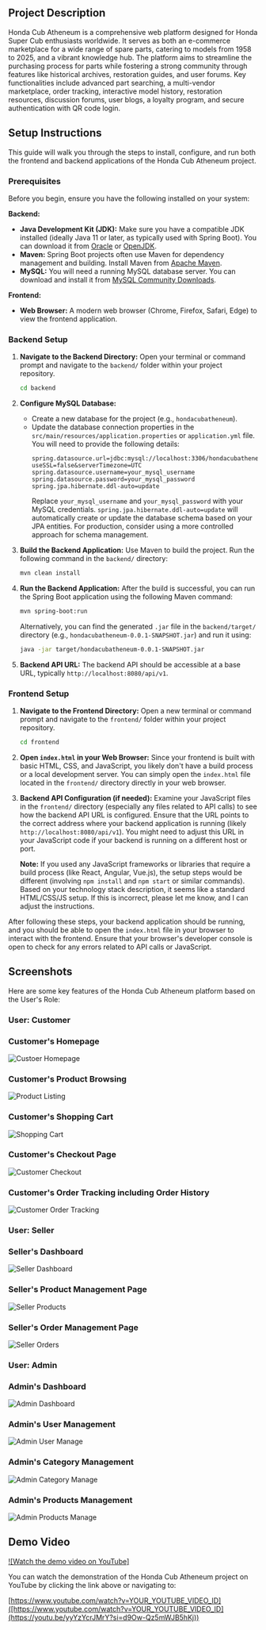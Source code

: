 ## Project Description

Honda Cub Atheneum is a comprehensive web platform designed for Honda Super Cub enthusiasts worldwide. It serves as both an e-commerce marketplace for a wide range of spare parts, catering to models from 1958 to 2025, and a vibrant knowledge hub. The platform aims to streamline the purchasing process for parts while fostering a strong community through features like historical archives, restoration guides, and user forums. Key functionalities include advanced part searching, a multi-vendor marketplace, order tracking, interactive model history, restoration resources, discussion forums, user blogs, a loyalty program, and secure authentication with QR code login.

## Setup Instructions

This guide will walk you through the steps to install, configure, and run both the frontend and backend applications of the Honda Cub Atheneum project.

### Prerequisites

Before you begin, ensure you have the following installed on your system:

**Backend:**

* **Java Development Kit (JDK):** Make sure you have a compatible JDK installed (ideally Java 11 or later, as typically used with Spring Boot). You can download it from [Oracle](https://www.oracle.com/java/technologies/javase-downloads.html) or [OpenJDK](https://openjdk.java.net/).
* **Maven:** Spring Boot projects often use Maven for dependency management and building. Install Maven from [Apache Maven](https://maven.apache.org/download.cgi).
* **MySQL:** You will need a running MySQL database server. You can download and install it from [MySQL Community Downloads](https://dev.mysql.com/downloads/community/).

**Frontend:**

* **Web Browser:** A modern web browser (Chrome, Firefox, Safari, Edge) to view the frontend application.

### Backend Setup

1.  **Navigate to the Backend Directory:**
    Open your terminal or command prompt and navigate to the `backend/` folder within your project repository.

    ```bash
    cd backend
    ```

2.  **Configure MySQL Database:**
    * Create a new database for the project (e.g., `hondacubatheneum`).
    * Update the database connection properties in the `src/main/resources/application.properties` or `application.yml` file. You will need to provide the following details:
        ```properties
        spring.datasource.url=jdbc:mysql://localhost:3306/hondacubatheneum?useSSL=false&serverTimezone=UTC
        spring.datasource.username=your_mysql_username
        spring.datasource.password=your_mysql_password
        spring.jpa.hibernate.ddl-auto=update
        ```
        Replace `your_mysql_username` and `your_mysql_password` with your MySQL credentials. `spring.jpa.hibernate.ddl-auto=update` will automatically create or update the database schema based on your JPA entities. For production, consider using a more controlled approach for schema management.

3.  **Build the Backend Application:**
    Use Maven to build the project. Run the following command in the `backend/` directory:

    ```bash
    mvn clean install
    ```

4.  **Run the Backend Application:**
    After the build is successful, you can run the Spring Boot application using the following Maven command:

    ```bash
    mvn spring-boot:run
    ```
    Alternatively, you can find the generated `.jar` file in the `backend/target/` directory (e.g., `hondacubatheneum-0.0.1-SNAPSHOT.jar`) and run it using:
    ```bash
    java -jar target/hondacubatheneum-0.0.1-SNAPSHOT.jar
    ```

5.  **Backend API URL:**
    The backend API should be accessible at a base URL, typically `http://localhost:8080/api/v1`.

### Frontend Setup

1.  **Navigate to the Frontend Directory:**
    Open a new terminal or command prompt and navigate to the `frontend/` folder within your project repository.

    ```bash
    cd frontend
    ```

2.  **Open `index.html` in your Web Browser:**
    Since your frontend is built with basic HTML, CSS, and JavaScript, you likely don't have a build process or a local development server. You can simply open the `index.html` file located in the `frontend/` directory directly in your web browser.

3.  **Backend API Configuration (if needed):**
    Examine your JavaScript files in the `frontend/` directory (especially any files related to API calls) to see how the backend API URL is configured. Ensure that the URL points to the correct address where your backend application is running (likely `http://localhost:8080/api/v1`). You might need to adjust this URL in your JavaScript code if your backend is running on a different host or port.

    **Note:** If you used any JavaScript frameworks or libraries that require a build process (like React, Angular, Vue.js), the setup steps would be different (involving `npm install` and `npm start` or similar commands). Based on your technology stack description, it seems like a standard HTML/CSS/JS setup. If this is incorrect, please let me know, and I can adjust the instructions.

After following these steps, your backend application should be running, and you should be able to open the `index.html` file in your browser to interact with the frontend. Ensure that your browser's developer console is open to check for any errors related to API calls or JavaScript.

## Screenshots

Here are some key features of the Honda Cub Atheneum platform based on the User's Role:

### User: Customer

### Customer's Homepage
![Custoer Homepage](Frontend/Project_Screenshots/Customer_Homepage.png)

### Customer's Product Browsing
![Product Listing](Frontend/Project_Screenshots/Customer_Products_Page.png)


### Customer's Shopping Cart 
![Shopping Cart](Frontend/Project_Screenshots/Customer_Cart_Page.png)

### Customer's Checkout Page
![Customer Checkout](Frontend/Project_Screenshots/Customer_Checkout_Page.png)

### Customer's Order Tracking including Order History
![Customer Order Tracking](Frontend/Project_Screenshots/Customer_Order_History.png)

### User: Seller

### Seller's Dashboard
![Seller Dashboard](Frontend/Project_Screenshots/Seller_Dashboard.png)

### Seller's Product Management Page
![Seller Products](Frontend/Project_Screenshots/Seller_Product_Page.png)


### Seller's Order Management Page
![Seller Orders](Frontend/Project_Screenshots/Seller_Order_Page.png)


### User: Admin

### Admin's Dashboard
![Admin Dashboard](Frontend/Project_Screenshots/Admin_Dashboard.png)

### Admin's User Management
![Admin User Manage](Frontend/Project_Screenshots/Admin_User_Manage_Page.png)

### Admin's Category Management
![Admin Category Manage](Frontend/Project_Screenshots/Admin_Category_Management.png)

### Admin's Products Management
![Admin Products Manage](Frontend/Project_Screenshots/Admin_Sparepart_Management.png)


## Demo Video

[![Watch the demo video on YouTube]]([https://www.youtube.com/watch?v=YOUR_YOUTUBE_VIDEO_ID](https://youtu.be/yyYzYcrJMrY?si=d9Ow-Qz5mWJB5hKj))

You can watch the demonstration of the Honda Cub Atheneum project on YouTube by clicking the link above or navigating to:

[https://www.youtube.com/watch?v=YOUR_YOUTUBE_VIDEO_ID]([https://www.youtube.com/watch?v=YOUR_YOUTUBE_VIDEO_ID](https://youtu.be/yyYzYcrJMrY?si=d9Ow-Qz5mWJB5hKj))



